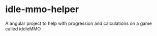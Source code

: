 # idle-mmo-helper
A angular project to help with progression and calculations on a game called iddleMMO
